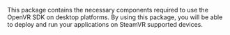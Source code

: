 This package contains the necessary components required to use the OpenVR SDK on desktop platforms. By using this package, you will be able to deploy and run your applications on SteamVR supported devices.
